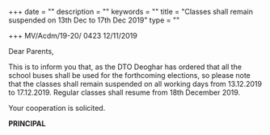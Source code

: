 +++
date = ""
description = ""
keywords = ""
title = "Classes shall remain suspended on 13th Dec to 17th Dec 2019"
type = ""

+++
MV/Acdm/19-20/ 0423                                                      12/11/2019

Dear Parents,

This is to inform you that, as the DTO Deoghar has ordered that all the school buses shall be used for the forthcoming elections, so please note that the classes shall remain suspended on all working days from 13.12.2019 to 17.12.2019. Regular classes shall resume from 18th December 2019.

Your cooperation is solicited.

**PRINCIPAL**